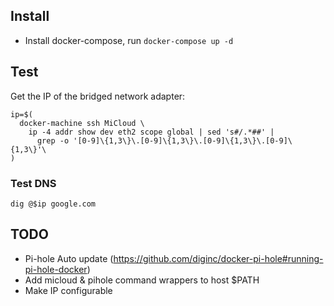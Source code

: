 ## Install

- Install docker-compose, run `docker-compose up -d`

## Test

Get the IP of the bridged network adapter:

```
ip=$(
  docker-machine ssh MiCloud \
    ip -4 addr show dev eth2 scope global | sed 's#/.*##' |
      grep -o '[0-9]\{1,3\}\.[0-9]\{1,3\}\.[0-9]\{1,3\}\.[0-9]\{1,3\}'\
)
```

### Test DNS

`dig @$ip google.com`

## TODO

- Pi-hole Auto update (https://github.com/diginc/docker-pi-hole#running-pi-hole-docker)
- Add micloud & pihole command wrappers to host $PATH
- Make IP configurable
